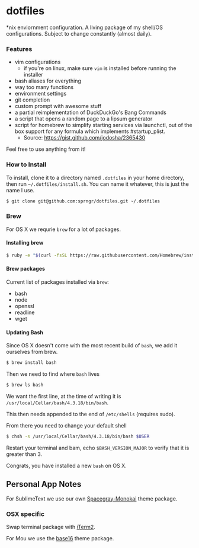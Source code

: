 # dotfiles

*nix enviornment configuration. A living package of my shell/OS configurations. Subject to change constantly (almost daily).

### Features
* vim configurations
	* if you're on linux, make sure `vim` is installed before running the installer
* bash aliases for everything
* way too many functions
* environment settings
* git completion
* custom prompt with awesome stuff
* a partial reimplementation of DuckDuckGo's Bang Commands
* a script that opens a random page to a lipsum generator
* script for homebrew to simplify starting services via launchctl, out of the box support for any formula which implements \#startup_plist.
	* Source: https://gist.github.com/jodosha/2365430


Feel free to use anything from it!

### How to Install

To install, clone it to a directory named `.dotfiles` in your home directory, then run `~/.dotfiles/install.sh`.
You can name it whatever, this is just the name I use.

```bash
$ git clone git@github.com:sprngr/dotfiles.git ~/.dotfiles
```

### Brew

For OS X we requrie `brew` for a lot of packages.

#### Installing brew

```bash
$ ruby -e "$(curl -fsSL https://raw.githubusercontent.com/Homebrew/install/master/install)"
````

#### Brew packages

Current list of packages installed via `brew`:
* bash
* node
* openssl
* readline
* wget

#### Updating Bash

Since OS X doesn't come with the most recent build of `bash`, we add it ourselves from brew.

```bash
$ brew install bash
```

Then we need to find where `bash` lives

```bash
$ brew ls bash
```

We want the first line, at the time of writing it is `/usr/local/Cellar/bash/4.3.18/bin/bash`.

This then needs appended to the end of `/etc/shells` (requires sudo).

From there you need to change your default shell

```bash
$ chsh -s /usr/local/Cellar/bash/4.3.18/bin/bash $USER
```

Restart your terminal and bam, echo `$BASH_VERSION_MAJOR` to verify that it is greater than 3.

Congrats, you have installed a new `bash` on OS X.

## Personal App Notes

For SublimeText we use our own [Spacegray-Monokai](https://github.com/sprngr/spacegray-monokai) theme package.

### OSX specific

Swap terminal package with [iTerm2](http://iterm2.com/).

For Mou we use the [base16](https://github.com/chriskempson/base16-mou) theme package.



